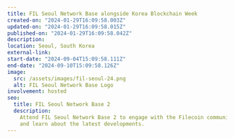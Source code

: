 ```yaml
---
title: FIL Seoul Network Base alongside Korea Blockchain Week
created-on: "2024-01-29T16:09:58.003Z"
updated-on: "2024-01-29T16:09:58.015Z"
published-on: "2024-01-29T16:09:58.042Z"
description:
location: Seoul, South Korea
external-link:
start-date: "2024-09-04T15:09:58.111Z"
end-date: "2024-09-10T15:09:58.126Z"
image:
  src: /assets/images/fil-seoul-24.png
  alt: FIL Seoul Network Base Logo
involvement: hosted
seo:
  title: FIL Seoul Network Base 2
  description:
    Attend FIL Seoul Network Base 2 to engage with the Filecoin community
    and learn about the latest developments.
---
```

